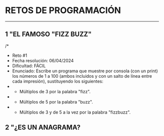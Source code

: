 # RETOS DE PROGRAMACIÓN
---
## 1 "EL FAMOSO "FIZZ BUZZ"
/*
 * Reto #1
 * Fecha resolución: 06/04/2024
 * Dificultad: FÁCIL
 * Enunciado: Escribe un programa que muestre por consola (con un print) los números de 1 a 100 (ambos incluidos y con un salto de línea entre cada impresión), sustituyendo los siguientes:
 * - Múltiplos de 3 por la palabra "fizz".
 * - Múltiplos de 5 por la palabra "buzz".
 * - Múltiplos de 3 y de 5 a la vez por la palabra "fizzbuzz".

## 2 "¿ES UN ANAGRAMA?
